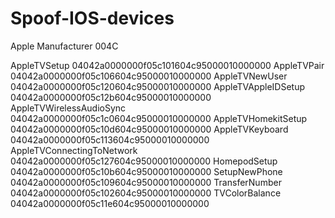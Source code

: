 # Spoof-IOS-devices
Apple Manufacturer 004C


AppleTVSetup			04042a0000000f05c101604c95000010000000
AppleTVPair				04042a0000000f05c106604c95000010000000
AppleTVNewUser			04042a0000000f05c120604c95000010000000
AppleTVAppleIDSetup		04042a0000000f05c12b604c95000010000000
AppleTVWirelessAudioSync	04042a0000000f05c1c0604c95000010000000
AppleTVHomekitSetup		04042a0000000f05c10d604c95000010000000
AppleTVKeyboard			04042a0000000f05c113604c95000010000000
AppleTVConnectingToNetwork		04042a0000000f05c127604c95000010000000
HomepodSetup		04042a0000000f05c10b604c95000010000000
SetupNewPhone		04042a0000000f05c109604c95000010000000
TransferNumber		04042a0000000f05c102604c95000010000000
TVColorBalance		04042a0000000f05c11e604c95000010000000
